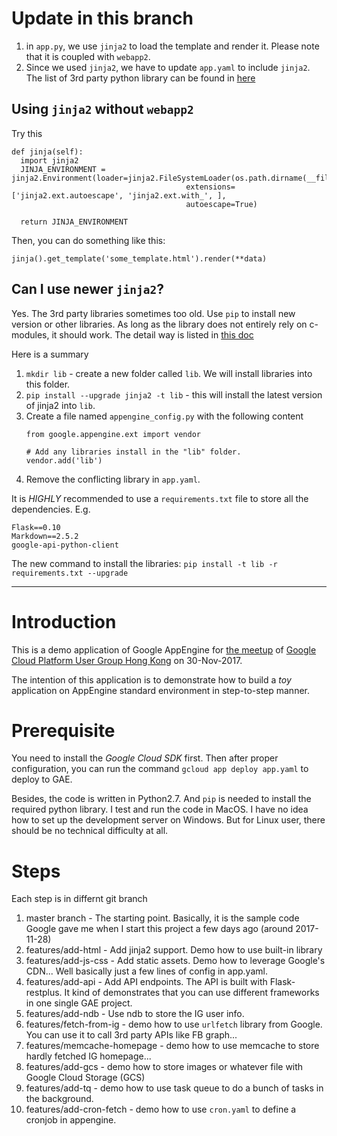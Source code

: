 # Update in this branch

1. in `app.py`, we use `jinja2` to load the template and render it. Please note that it is coupled with `webapp2`.
2. Since we used `jinja2`, we have to update `app.yaml` to include `jinja2`. The list of 3rd party python library can be found in [here](https://cloud.google.com/appengine/docs/standard/python/tools/built-in-libraries-27)

## Using `jinja2` without `webapp2`

Try this

```
def jinja(self):
  import jinja2
  JINJA_ENVIRONMENT = jinja2.Environment(loader=jinja2.FileSystemLoader(os.path.dirname(__file__)),
                                       extensions=['jinja2.ext.autoescape', 'jinja2.ext.with_', ],
                                       autoescape=True)

  return JINJA_ENVIRONMENT
```

Then, you can do something like this:

```
jinja().get_template('some_template.html').render(**data)
```

## Can I use newer `jinja2`?

Yes. The 3rd party libraries sometimes too old. Use `pip` to install new version or other libraries. As long as the library does not entirely rely on c-modules, it should work. The detail way is listed in [this doc](https://cloud.google.com/appengine/docs/standard/python/tools/using-libraries-python-27)

Here is a summary

1. `mkdir lib` - create a new folder called `lib`. We will install libraries into this folder.
2. `pip install --upgrade jinja2 -t lib` - this will install the latest version of jinja2 into `lib`.
3. Create a file named `appengine_config.py` with the following content
    ```
	from google.appengine.ext import vendor

	# Add any libraries install in the "lib" folder.
	vendor.add('lib')
	```
4. Remove the conflicting library in `app.yaml`.


It is *HIGHLY* recommended to use a `requirements.txt` file to store all the dependencies. E.g.

```
Flask==0.10
Markdown==2.5.2
google-api-python-client
```

The new command to install the libraries: `pip install -t lib -r requirements.txt --upgrade`

---
# Introduction

This is a demo application of Google AppEngine for [the meetup](https://www.eventbrite.com/e/gcpug-meetup-2017nov-tickets-39642814726) of [Google Cloud Platform User Group Hong Kong](https://www.facebook.com/groups/gcpughk/) on 30-Nov-2017.

The intention of this application is to demonstrate how to build a _toy_ application on AppEngine standard environment in step-to-step manner.


# Prerequisite

You need to install the *Google Cloud SDK* first. Then after proper configuration, you can run the command `gcloud app deploy app.yaml` to deploy to GAE.

Besides, the code is written in Python2.7. And `pip` is needed to install the required python library. I test and run the code in MacOS. I have no idea how to set up the development server on Windows. But for Linux user, there should be no technical difficulty at all.

# Steps

Each step is in differnt git branch

1. master branch - The starting point. Basically, it is the sample code Google gave me when I start this project a few days ago (around 2017-11-28)
1. features/add-html - Add jinja2 support. Demo how to use built-in library
1. features/add-js-css - Add static assets. Demo how to leverage Google's CDN... Well basically just a few lines of config in app.yaml.
1. features/add-api - Add API endpoints. The API is built with Flask-restplus. It kind of demonstrates that you can use different frameworks in one single GAE project.
1. features/add-ndb - Use ndb to store the IG user info.
1. features/fetch-from-ig - demo how to use `urlfetch` library from Google. You can use it to call 3rd party APIs like FB graph...
1. features/memcache-homepage - demo how to use memcache to store hardly fetched IG homepage...
1. features/add-gcs - demo how to store images or whatever file with Google Cloud Storage (GCS)
1. features/add-tq - demo how to use task queue to do a bunch of tasks in the background.
1. features/add-cron-fetch - demo how to use `cron.yaml` to define a cronjob in appengine.

